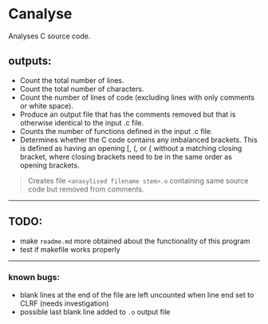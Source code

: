 # Canalyse

Analyses C source code.



## outputs:

* Count the total number of lines.
* Count the total number of characters.
* Count the number of lines of code (excluding lines with only comments or white space).
* Produce an output file that has the comments removed but that is otherwise identical to the input .c file.
* Counts the number of functions defined in the input .c file.
* Determines whether the C code contains any imbalanced brackets.
    This is defined as having an opening [, (, or { without a matching
    closing bracket, where closing brackets need to be in the same order as
    opening brackets.

> Creates file `<anasylised filename stem>.o` containing same source code but removed from comments.

---

## TODO:
- make `readme.md` more obtained about the functionality of this program
- test if makefile works properly 

---

### known bugs:
- blank lines at the end of the file are left uncounted when line end set to CLRF (needs investigation)
- possible last blank line added to `.o` output file
